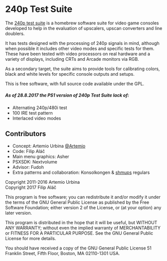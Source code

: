 240p Test Suite
===============

The [240p test suite] is a homebrew software suite for video game
consoles developed to help in the evaluation of upscalers, upscan
converters and line doublers.

It has tests designed with the processing of 240p signals in mind,
although when possible it includes other video modes and specific
tests for them.  These have been tested with video processors on
real hardware and a variety of displays, including CRTs and Arcade
monitors via RGB.

As a secondary target, the suite aims to provide tools for
calibrating colors, black and white levels for specific console
outputs and setups. 

This is free software, with full source code available under the GPL.

[240p test suite]: http://junkerhq.net/xrgb/index.php/240p_test_suite


##### As of 28.8.2017 the PS1 version of 240p Test Suite lack of:
* Alternating 240p/480i test
* 100 IRE test pattern
* Interlaced video modes

Contributors
------------
* Concept: Artemio Urbina [@Artemio]
* Code: Filip Aláč
* Main menu graphics: Asher
* PSXSDK: Nextvolume
* Advisor: Fudoh 
* Extra patterns and collaboration: Konsolkongen & [shmups] regulars


[@Artemio]: https://twitter.com/Artemio
[shmups]: http://shmups.system11.org/

Copyright 2011-2016 Artemio Urbina  
Copyright 2017 Filip Aláč

This program is free software; you can redistribute it and/or modify
it under the terms of the GNU General Public License as published by
the Free Software Foundation; either version 2 of the License, or
(at your option) any later version.

This program is distributed in the hope that it will be useful,
but WITHOUT ANY WARRANTY; without even the implied warranty of
MERCHANTABILITY or FITNESS FOR A PARTICULAR PURPOSE.  See the
GNU General Public License for more details.

You should have received a copy of the GNU General Public License 
51 Franklin Street, Fifth Floor, Boston, MA 02110-1301 USA.
